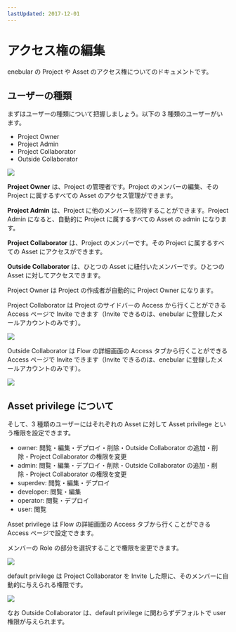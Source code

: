 ```yaml
---
lastUpdated: 2017-12-01
---
```


# アクセス権の編集

enebular の Project や Asset のアクセス権についてのドキュメントです。

## ユーザーの種類

まずはユーザーの種類について把握しましょう。以下の 3 種類のユーザーがいます。

- Project Owner
- Project Admin
- Project Collaborator
- Outside Collaborator

![](../_asset/images/enebular-developers-aboutaccess.png)

**Project Owner** は、Project の管理者です。Project のメンバーの編集、その Project に属するすべての Asset のアクセス管理ができます。

**Project Admin** は、Project に他のメンバーを招待することができます。Project Admin になると、自動的に Project に属するすべての Asset の admin になります。

**Project Collaborator** は、Project のメンバーです。その Project に属するすべての Asset にアクセスができます。

**Outside Collaborator** は、ひとつの Asset に紐付いたメンバーです。ひとつの Asset に対してアクセスできます。

Project Owner は Project の作成者が自動的に Project Owner になります。

Project Collaborator は Project のサイドバーの Access から行くことができる Access ページで Invite できます（Invite できるのは、enebular に登録したメールアカウントのみです）。

![](https://i.gyazo.com/de4082a2bf03d51d473dbb1e9bf5f78b.png)

Outside Collaborator は Flow の詳細画面の Access タブから行くことができる Access ページで Invite できます（Invite できるのは、enebular に登録したメールアカウントのみです）。

![](https://i.gyazo.com/cc774e8f901c3629f2c79098172dba61.png)

## Asset privilege について

そして、3 種類のユーザーにはそれぞれの Asset に対して Asset privilege という権限を設定できます。

- owner: 閲覧・編集・デプロイ・削除・Outside Collaborator の追加・削除・Project Collaborator の権限を変更
- admin: 閲覧・編集・デプロイ・削除・Outside Collaborator の追加・削除・Project Collaborator の権限を変更
- superdev: 閲覧・編集・デプロイ
- developer: 閲覧・編集
- operator: 閲覧・デプロイ
- user: 閲覧

Asset privilege は Flow の詳細画面の Access タブから行くことができる Access ページで設定できます。

メンバーの Role の部分を選択することで権限を変更できます。

![](https://i.gyazo.com/b6ba9650ebedf08291983c7e472146e0.png)

default privilege は Project Collaborator を Invite した際に、そのメンバーに自動的に与えられる権限です。

![](https://i.gyazo.com/5d2970b4226d5633c2e81f7abc5f721f.png)

なお Outside Collaborator は、default privilege に関わらずデフォルトで user 権限が与えられます。
